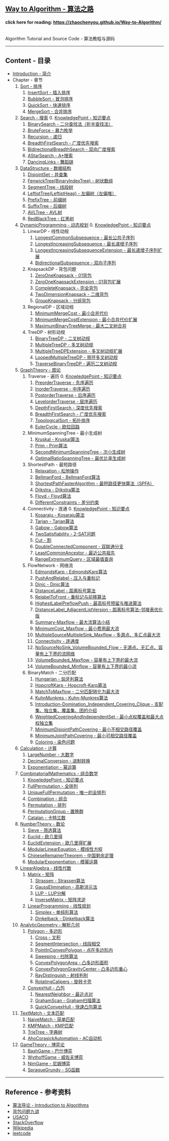 <h2 id="c"> <a href="https://zhaochenyou.github.io/Way-to-Algorithm/"> Way to Algorithm - 算法之路 </a> </h2>
<h4 id="c"> click here for reading: <a href="https://zhaochenyou.github.io/Way-to-Algorithm/"> https://zhaochenyou.github.io/Way-to-Algorithm/ </a> </h4>
<p id="c"><img src="res/keyboard.jpg" alt="" /></p>
<p id="c"> Algorithm Tutorial and Source Code - 算法教程与源码 </p>

--------

<h2 id="c">Content - 目录</h2>

* [Introduction - 简介](Introduction/)
* Chapter - 章节
    1. [Sort - 排序](Sort/)
        1. [InsertSort - 插入排序](Sort/InsertSort/)
        2. [BubbleSort - 冒泡排序](Sort/BubbleSort/)
        3. [QuickSort - 快速排序](Sort/QuickSort/)
        4. [MergeSort - 合并排序](Sort/MergeSort/)
    2. [Search - 搜索](Search/)
        0. [KnowledgePoint - 知识要点](Search/KnowledgePoint/)
        1. [BinarySearch - 二分查找法（折半查找法）](Search/BinarySearch/)
        2. [BruteForce - 暴力枚举](Search/BruteForce/)
        3. [Recursion - 递归](Search/Recursion/)
        4. [BreadthFirstSearch - 广度优先搜索](Search/BreadthFirstSearch/)
        5. [BidirectionalBreadthSearch - 双向广度搜索](Search/BidirectionalBreadthSearch/)
        6. [AStarSearch - A*搜索](Search/AStarSearch/)
        7. [DancingLinks - 舞蹈链](Search/DancingLinks/)
    3. [DataStructure - 数据结构](DataStructure/)
        1. [DisjointSet - 并查集](DataStructure/DisjointSet/)
        2. [FenwickTree(BinaryIndexTree) - 树状数组](DataStructure/FenwickTree/)
        3. [SegmentTree - 线段树](DataStructure/SegmentTree/)
        4. [LeftistTree(LeftistHeap) - 左偏树（左偏堆）](DataStructure/LeftistTree/)
        5. [PrefixTree - 前缀树](DataStructure/PrefixTree/)
        6. [SuffixTree - 后缀树](DataStructure/SuffixTree/)
        7. [AVLTree - AVL树](DataStructure/AVLTree/)
        8. [RedBlackTree - 红黑树](DataStructure/RedBlackTree/)
    4. [DynamicProgramming - 动态规划](DynamicProgramming/)
        0. [KnowledgePoint - 知识要点](DynamicProgramming/KnowledgePoint/)
        1. LinearDP - 线性动规
            1. [LongestCommonSubsequence - 最长公共子序列](DynamicProgramming/LinearDP/LongestCommonSubsequence/)
            2. [LongestIncreasingSubsequence - 最长递增子序列](DynamicProgramming/LinearDP/LongestIncreasingSubsequece/)
            3. [LongestIncreasingSubsequenceExtension - 最长递增子序列扩展](DynamicProgramming/LinearDP/LongestIncreasingSubsequeceExtension/)
            4. [BidirectionalSubsequence - 双向子序列](DynamicProgramming/LinearDP/BidirectionalSubsequence/)
        2. KnapsackDP - 背包问题
            1. [ZeroOneKnapsack - 01背包](DynamicProgramming/KnapsackDP/ZeroOneKnapsack/)
            2. [ZeroOneKnapsackExtension - 01背包扩展](DynamicProgramming/KnapsackDP/ZeroOneKnapsackExtension/)
            3. [CompleteKnapsack - 完全背包](DynamicProgramming/KnapsackDP/CompleteKnapsack/)
            4. [TwoDimensionKnapsack - 二维背包](DynamicProgramming/KnapsackDP/TwoDimensionKnapsack/)
            5. [GroupKnapsack - 分组背包](DynamicProgramming/KnapsackDP/GroupKnapsack/)
        3. RegionalDP - 区域动规
            1. [MinimumMergeCost - 最小合并代价](DynamicProgramming/RegionalDP/MinimumMergeCost/)
            2. [MinimumMergeCostExtension - 最小合并代价扩展](DynamicProgramming/RegionalDP/MinimumMergeCostExtension/)
            3. [MaximumBinaryTreeMerge - 最大二叉树合并](DynamicProgramming/RegionalDP/MaximumBinaryTreeMerge/)
        4. TreeDP - 树形动规
            1. [BinaryTreeDP - 二叉树动规](DynamicProgramming/TreeDP/BinaryTreeDP/)
            2. [MultipleTreeDP - 多叉树动规](DynamicProgramming/TreeDP/MultipleTreeDP/)
            3. [MultipleTreeDPExtension - 多叉树动规扩展](DynamicProgramming/TreeDP/MultipleTreeDPExtension/)
            4. [LoopedMultipleTreeDP - 带环多叉树动规](DynamicProgramming/TreeDP/LoopedMultipleTreeDP/)
            5. [TraverseBinaryTreeDP - 遍历二叉树动规](DynamicProgramming/TreeDP/TraverseBinaryTreeDP/)
    5. [GraphTheory - 图论](GraphTheory/)
        1. Traverse - 遍历
            0. [KnowledgePoint - 知识要点](GraphTheory/Traverse/KnowledgePoint/)
            1. [PreorderTraverse - 先序遍历](GraphTheory/Traverse/PreorderTraverse/)
            2. [InorderTraverse - 中序遍历](GraphTheory/Traverse/InorderTraverse/)
            3. [PostorderTraverse - 后序遍历](GraphTheory/Traverse/PostorderTraverse/)
            4. [LevelorderTraverse - 层序遍历](GraphTheory/Traverse/LevelorderTraverse/)
            5. [DepthFirstSearch - 深度优先搜索](GraphTheory/Traverse/DepthFirstSearch/)
            6. [BreadthFirstSearch - 广度优先搜索](GraphTheory/Traverse/BreadthFirstSearch/)
            7. [TopologicalSort - 拓扑排序](GraphTheory/Traverse/TopologicalSort/)
            8. [EulerCycle - 欧拉回路](GraphTheory/Traverse/EulerCycle/)
        2. MinimumSpanningTree - 最小生成树
            1. [Kruskal - Kruskal算法](GraphTheory/MinimumSpanningTree/Kruskal/)
            2. [Prim - Prim算法](GraphTheory/MinimumSpanningTree/Prim/)
            3. [SecondMinimumSpanningTree - 次小生成树](GraphTheory/MinimumSpanningTree/SecondMinimumSpanningTree/)
            4. [OptimalRatioSpanningTree - 最优比率生成树](GraphTheory/MinimumSpanningTree/OptimalRatioSpanningTree/)
        3. ShortestPath - 最短路径
            1. [Relaxation - 松弛操作](GraphTheory/ShortestPath/Relaxation/)
            2. [BellmanFord - BellmanFord算法](GraphTheory/ShortestPath/BellmanFord/)
            3. [ShortestPathFasterAlgorithm - 最短路径更快算法（SPFA）](GraphTheory/ShortestPath/ShortestPathFasterAlgorithm/)
            4. [Dijkstra - Dijkstra算法](GraphTheory/ShortestPath/Dijkstra/)
            5. [Floyd - Floyd算法](GraphTheory/ShortestPath/Floyd/)
            6. [DifferentConstraints - 差分约束](GraphTheory/ShortestPath/DifferentConstraints/)
        4. Connectivity - 连通
            0. [KnowledgePoint - 知识要点](GraphTheory/Connectivity/KnowledgePoint)
            1. [Kosaraju - Kosaraju算法](GraphTheory/Connectivity/Kosaraju/)
            2. [Tarjan - Tarjan算法](GraphTheory/Connectivity/Tarjan/)
            3. [Gabow - Gabow算法](GraphTheory/Connectivity/Gabow/)
            4. [TwoSatisfiability - 2-SAT问题](GraphTheory/Connectivity/TwoSatisfiability/)
            5. [Cut - 割](GraphTheory/Connectivity/Cut/)
            6. [DoubleConnectedComponent - 双联通分支](GraphTheory/Connectivity/DoubleConnectedComponent/)
            7. [LeastCommonAncestor - 最近公共祖先](GraphTheory/Connectivity/LeastCommonAncestor/)
            8. [RangeExtremumQuery - 区域最值查询](GraphTheory/Connectivity/RangeExtremumQuery/)
        5. FlowNetwork - 网络流
            1. [EdmondsKarp - EdmondsKarp算法](GraphTheory/FlowNetwork/EdmondsKarp/)
            2. [PushAndRelabel - 压入与重标记](GraphTheory/FlowNetwork/PushAndRelabel/)
            3. [Dinic - Dinic算法](GraphTheory/FlowNetwork/Dinic/)
            4. [DistanceLabel - 距离标号算法](GraphTheory/FlowNetwork/DistanceLabel/)
            5. [RelabelToFront - 重标记与前移算法](GraphTheory/FlowNetwork/RelabelToFront/)
            6. [HighestLabelPreflowPush - 最高标号预留与推进算法](GraphTheory/FlowNetwork/HighestLabelPreflowPush/)
            7. [DistanceLabel_AdjacentListVersion - 距离标号算法-邻接表优化版](GraphTheory/FlowNetwork/DistanceLabel_AdjacentListVersion/)
            8. [Summary-Maxflow - 最大流算法小结](GraphTheory/FlowNetwork/Summary-Maxflow/)
            9. [MinimumCost_Maxflow - 最小费用最大流](GraphTheory/FlowNetwork/MinimumCost_Maxflow/)
            10. [MultipleSourceMultipleSink_Maxflow - 多源点、多汇点最大流](GraphTheory/FlowNetwork/MultipleSourceMultipleSink_Maxflow/)
            11. [Connectivity - 连通度](GraphTheory/FlowNetwork/Connectivity/)
            12. [NoSourceNoSink_VolumeBounded_Flow - 无源点、无汇点、容量有上下界的流网络](GraphTheory/FlowNetwork/NoSourceNoSink_VolumeBounded_Flow/)
            13. [VolumeBounded_Maxflow - 容量有上下界的最大流](GraphTheory/FlowNetwork/VolumeBounded_Maxflow/)
            14. [VolumeBounded_Minflow - 容量有上下界的最小流](GraphTheory/FlowNetwork/VolumeBounded_Minflow/)
        6. BinaryMatch - 二分匹配
            1. [Hungarian - 匈牙利算法](GraphTheory/BinaryMatch/Hungarian/)
            2. [HopcroftKarp - Hopcroft-Karp算法](GraphTheory/BinaryMatch/HopcroftKarp/)
            3. [MatchToMaxflow - 二分匹配转化为最大流](GraphTheory/BinaryMatch/MatchToMaxflow/)
            4. [KuhnMunkres - Kuhn-Munkres算法](GraphTheory/BinaryMatch/KuhnMunkres/)
            5. [Introduction-Domination_Independent_Covering_Clique - 支配集、独立集、覆盖集、团的介绍](GraphTheory/BinaryMatch/Introduction-Domination_Independent_Covering_Clique/)
            6. [WeightedCoveringAndIndependentSet - 最小点权覆盖和最大点权独立集](GraphTheory/BinaryMatch/WeightedCoveringAndIndependentSet/)
            7. [MinimumDisjointPathCovering - 最小不相交路径覆盖](GraphTheory/BinaryMatch/MinimumDisjointPathCovering/)
            8. [MinimumJointPathCovering - 最小可相交路径覆盖](GraphTheory/BinaryMatch/MinimumJointPathCovering/)
            9. [Coloring - 染色问题](GraphTheory/BinaryMatch/Coloring/)
    6. [Calculation - 计算](Calculation/)
        1. [LargeNumber - 大数字](Calculation/LargeNumber/)
        2. [DecimalConversion - 进制转换](Calculation/DecimalConversion/)
        3. [Exponentiation - 幂运算](Calculation/Exponentiation/)
    7. [CombinatorialMathematics - 组合数学](CombinatorialMathematics/)
        1. [KnowledgePoint - 知识要点](CombinatorialMathematics/KnowledgePoint/)
        2. [FullPermutation - 全排列](CombinatorialMathematics/FullPermutation/)
        3. [UniqueFullPermutation - 唯一的全排列](CombinatorialMathematics/UniqueFullPermutation/)
        4. [Combination - 组合](CombinatorialMathematics/Combination/)
        5. [Permutation - 排列](CombinatorialMathematics/Permutation/)
        6. [PermutationGroup - 置换群](CombinatorialMathematics/PermutationGroup/)
        7. [Catalan - 卡特兰数](CombinatorialMathematics/Catalan/)
    8. [NumberTheory - 数论](NumberTheory/)
        1. [Sieve - 筛选算法](NumberTheory/Sieve/)
        2. [Euclid - 欧几里得](NumberTheory/Euclid/)
        3. [EuclidExtension - 欧几里得扩展](NumberTheory/EuclidExtension/)
        4. [ModularLinearEquation - 模线性方程](NumberTheory/ModularLinearEquation/)
        5. [ChineseRemainerTheorem - 中国剩余定理](NumberTheory/ChineseRemainerTheorem/)
        6. [ModularExponentiation - 模幂运算](NumberTheory/ModularExponentiation/)
    9. [LinearAlgebra - 线性代数](LinearAlgebra/)
        1. [Matrix - 矩阵](LinearAlgebra/Matrix/)
            1. [Strassen - Strassen算法](LinearAlgebra/Matrix/Strassen/)
            2. [GaussElimination - 高斯消元法](LinearAlgebra/Matrix/GaussElimination/)
            3. [LUP - LUP分解](LinearAlgebra/Matrix/LUP/)
            4. [InverseMatrix - 矩阵求逆](LinearAlgebra/Matrix/InverseMatrix/)
        2. [LinearProgramming - 线性规划](LinearAlgebra/LinearProgramming/)
            1. [Simplex - 单纯形算法](LinearAlgebra/LinearProgramming/Simplex/)
            2. [Dinkelback - Dinkelback算法](LinearAlgebra/LinearProgramming/Dinkelback/)
    10. [AnalyticGeometry - 解析几何](AnalyticGeometry/)
        1. [Polygon - 多边形](AnalyticGeometry/Polygon/)
            1. [Cross - 叉积](AnalyticGeometry/Polygon/Cross/)
            2. [SegmentIntersection - 线段相交](AnalyticGeometry/Polygon/SegmentIntersection/)
            3. [PointInConvexPolygon - 点在多边形内](AnalyticGeometry/Polygon/PointInConvexPolygon/)
            4. [Sweeping - 扫除算法](AnalyticGeometry/Polygon/Sweeping/)
            5. [ConvexPolygonArea - 凸多边形面积](AnalyticGeometry/Polygon/ConvexPolygonArea/)
            6. [ConvexPolygonGravityCenter - 凸多边形重心](AnalyticGeometry/Polygon/ConvexPolygonGravityCenter/)
            7. [RayDistinguish - 射线判别](AnalyticGeometry/Polygon/RayDistinguish/)
            8. [RotatingCalipers - 旋转卡壳](AnalyticGeometry/Polygon/RotatingCalipers/)
        2. [ConvexHull - 凸包](AnalyticGeometry/ConvexHull/)
            1. [NearestNeighbor - 最近点对](AnalyticGeometry/ConvexHull/NearestNeighbor/)
            2. [GrahamScan - Graham扫描算法](AnalyticGeometry/ConvexHull/GrahamScan/)
            3. [QuickConvexHull - 快速凸包算法](AnalyticGeometry/ConvexHull/QuickConvexHull/)
    11. [TextMatch - 文本匹配](TextMatch/)
        1. [NaiveMatch - 简单匹配](TextMatch/NaiveMatch/)
        2. [KMPMatch - KMP匹配](TextMatch/KMPMatch/)
        3. [TrieTree - 字典树](TextMatch/TrieTree/)
        4. [AhoCorasickAutomation - AC自动机](TextMatch/AhoCorasickAutomation/)
    12. [GameTheory - 博弈论](GameTheory/)
        1. [BashGame - 巴什博弈](TextMatch/BashGame/)
        2. [WythoffGame - 威佐夫博弈](TextMatch/WythoffGame/)
        3. [NimGame - 尼姆博弈](TextMatch/NimGame/)
        4. [SpragueGrundy - SG函数](TextMatch/SpragueGrundy/)

--------

<h2 id="c">Reference - 参考资料</h2>

* [算法导论 - Introduction to Algorithms](http://ce.bonabu.ac.ir/uploads/30/CMS/user/file/115/EBook/Introduction.to.Algorithms.3rd.Edition.Sep.2010.pdf)
* [背包问题九讲](http://love-oriented.com/pack/)
* [USACO](http://www.usaco.org/)
* [StackOverflow](http://stackoverflow.com/)
* [Wikipedia](https://www.wikipedia.org/)
* [leetcode](https://leetcode.com)
